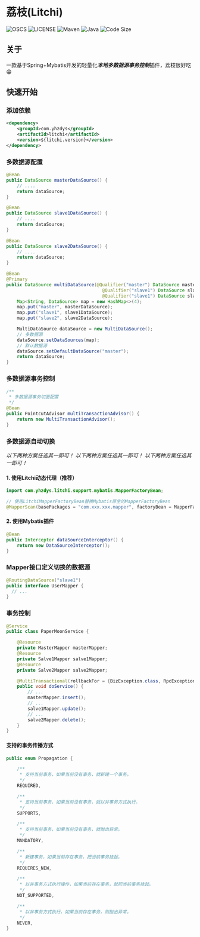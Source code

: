 # 荔枝(Litchi)

![OSCS](https://www.oscs1024.com/platform/badge/yhzdys/litchi.svg?size=small)
![LICENSE](https://img.shields.io/github/license/yhzdys/litchi)
![Maven](https://img.shields.io/maven-metadata/v?metadataUrl=https%3A%2F%2Frepo1.maven.org%2Fmaven2%2Fcom%2Fyhzdys%2Flitchi%2Fmaven-metadata.xml)
![Java](https://img.shields.io/badge/java-1.8%2B-green)
![Code Size](https://img.shields.io/github/languages/code-size/yhzdys/litchi)

## 关于

一款基于Spring+Mybatis开发的轻量化***本地多数据源事务控制***插件，荔枝很好吃😁

## 快速开始

### 添加依赖

~~~xml
<dependency>
    <groupId>com.yhzdys</groupId>
    <artifactId>litchi</artifactId>
    <version>${litchi.version}</version>
</dependency>
~~~

### 多数据源配置

~~~ java
@Bean
public DataSource masterDataSource() {
    // ....
    return dataSource;
}

@Bean
public DataSource slave1DataSource() {
    // ....
    return dataSource;
}

@Bean
public DataSource slave2DataSource() {
    // ....
    return dataSource;
}

@Bean
@Primary
public DataSource multiDataSource(@Qualifier("master") DataSource masterDataSource,
                                    @Qualifier("slave1") DataSource slave1DataSource,
                                    @Qualifier("slave1") DataSource slave2DataSource) {
    Map<String, DataSource> map = new HashMap<>(4);
    map.put("master", masterDataSource);
    map.put("slave1", slave1DataSource);
    map.put("slave2", slave2DataSource);

    MultiDataSource dataSource = new MultiDataSource();
    // 多数据源
    dataSource.setDataSources(map);
    // 默认数据源
    dataSource.setDefaultDataSource("master");
    return dataSource;
}
~~~

### 多数据源事务控制

~~~ java
/**
 * 多数据源事务切面配置
 */
@Bean
public PointcutAdvisor multiTransactionAdvisor() {
    return new MultiTransactionAdvisor();
}
~~~

### 多数据源自动切换

_以下两种方案任选其一即可！_
_以下两种方案任选其一即可！_
_以下两种方案任选其一即可！_

#### 1. 使用Litchi动态代理（推荐）

~~~ java
import com.yhzdys.litchi.support.mybatis.MapperFactoryBean;

// 使用LitchiMapperFactoryBean替换Mybatis原生的MapperFactoryBean
@MapperScan(basePackages = "com.xxx.xxx.mapper", factoryBean = MapperFactoryBean.class)
~~~

#### 2. 使用Mybatis插件

~~~ java
@Bean
public Interceptor dataSourceInterceptor() {
    return new DataSourceInterceptor();
}
~~~

### Mapper接口定义切换的数据源

~~~java
@RoutingDataSource("slave1")
public interface UserMapper {
  // ...
}
~~~

### 事务控制

~~~java
@Service
public class PaperMoonService {

    @Resource
    private MasterMapper masterMapper;
    @Resource
    private Salve1Mapper salve1Mapper;
    @Resource
    private Salve2Mapper salve2Mapper;

    @MultiTransactional(rollbackFor = {BizException.class, RpcException.class}, noRollbackFor = {IgnoreException.class}, propagation = Propagation.REQUIRED)
    public void doService() {
        // ...
        masterMapper.insert();
        // ...
        salve1Mapper.update();
        // ...
        salve2Mapper.delete();
    }
}
~~~

#### 支持的事务传播方式

~~~java
public enum Propagation {

    /**
     * 支持当前事务，如果当前没有事务，就新建一个事务。
     */
    REQUIRED,

    /**
     * 支持当前事务，如果当前没有事务，就以非事务方式执行。
     */
    SUPPORTS,

    /**
     * 支持当前事务，如果当前没有事务，就抛出异常。
     */
    MANDATORY,

    /**
     * 新建事务，如果当前存在事务，把当前事务挂起。
     */
    REQUIRES_NEW,

    /**
     * 以非事务方式执行操作，如果当前存在事务，就把当前事务挂起。
     */
    NOT_SUPPORTED,

    /**
     * 以非事务方式执行，如果当前存在事务，则抛出异常。
     */
    NEVER,
}
~~~
